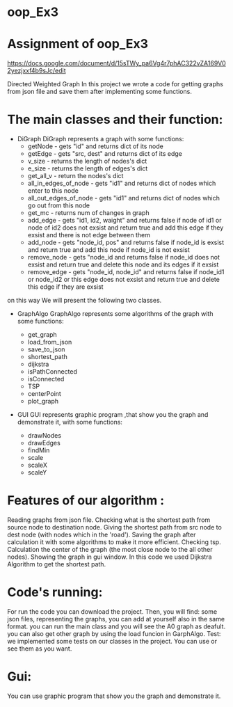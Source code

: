 # oop_Ex3
# Assignment of oop_Ex3
https://docs.google.com/document/d/15sTWy_pa6Vg4r7phAC322vZA169V02yezjxxf4b9sJc/edit

Directed Weighted Graph
In this project we wrote a code for getting graphs from json file and save them after implementing some functions.

# The main classes and their function:
- DiGraph
  DiGraph represents a graph with some functions:
  * getNode - gets "id" and returns dict of its node
  * getEdge - gets "src, dest" and returns dict of its edge
  * v_size - returns the length of nodes's dict
  * e_size - returns the length of edges's dict
  * get_all_v - return the nodes's dict
  * all_in_edges_of_node - gets "id1" and returns dict of nodes which enter to this node  
  * all_out_edges_of_node - gets "id1" and returns dict of nodes which go out from this node
  * get_mc -  returns num of changes in graph
  * add_edge -  gets "id1, id2, waight" and returns false if node of id1 or node of id2 does not         exsist and return true and add this edge if they exsist and there is not edge between them
  * add_node - gets "node_id, pos" and returns false if node_id is exsist and return true and add         this node if node_id is not exsist
  * remove_node - gets "node_id and returns false if node_id does not exsist and return true and         delete this node and its edges if it exsist 
  * remove_edge - gets "node_id, node_id" and returns false if node_id1 or node_id2 or this edge does     not exsist and return true and delete this edge if they are exsist
  
on this way We will present the following two classes.

- GraphAlgo
  GraphAlgo represents some algorithms  of the graph with some functions:
  * get_graph 
  * load_from_json 
  * save_to_json 
  * shortest_path 
  * dijkstra
  * isPathConnected  
  * isConnected 
  * TSP       
  * centerPoint 
  * plot_graph 


- GUI
  GUI represents graphic program ,that show you the graph and demonstrate it, with some functions:
  * drawNodes 
  * drawEdges 
  * findMin 
  * scale 
  * scaleX 
  * scaleY
 
# Features of our algorithm :
Reading graphs from json file.
Checking what is the shortest path from source node to destination node.
Giving the shortest path from src node to dest node (with nodes which in the 'road').
Saving the graph after calculation it with some algorithms to make it more efficient.
Checking tsp.
Calculation the center of the graph (the most close node to the all other nodes).
Showing the graph in gui window.
In this code we used Dijkstra Algorithm to get the shortest path.

# Code's running:
For run the code you can download the project. Then, you will find: some json files, representing the graphs, you can add at yourself also in the same format.
you can run the main class and you will see the A0 graph as deafult. you can also get other graph by using the load funcion in GarphAlgo.
Test:
we implemented some tests on our classes in the project. You can use or see them as you want.

# Gui:
You can use graphic program that show you the graph and demonstrate it.
